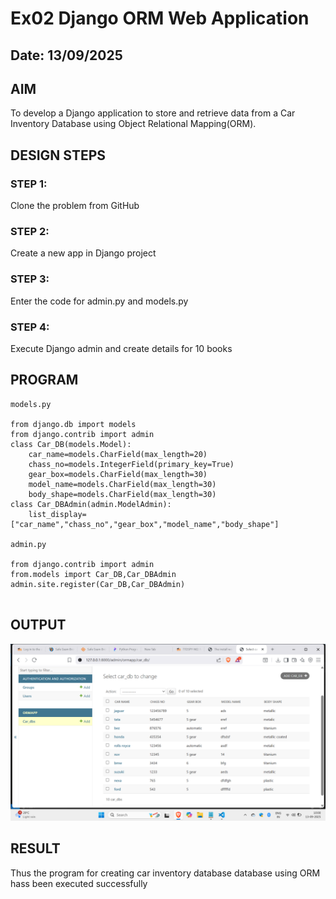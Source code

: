 # Ex02 Django ORM Web Application
## Date: 13/09/2025

## AIM
To develop a Django application to store and retrieve data from a Car Inventory Database using Object Relational Mapping(ORM).
## DESIGN STEPS

### STEP 1:
Clone the problem from GitHub

### STEP 2:
Create a new app in Django project

### STEP 3:
Enter the code for admin.py and models.py

### STEP 4:
Execute Django admin and create details for 10 books

## PROGRAM
```
models.py

from django.db import models
from django.contrib import admin
class Car_DB(models.Model):
	car_name=models.CharField(max_length=20)
	chass_no=models.IntegerField(primary_key=True)
	gear_box=models.CharField(max_length=30)
	model_name=models.CharField(max_length=30)
	body_shape=models.CharField(max_length=30)
class Car_DBAdmin(admin.ModelAdmin):
	list_display=["car_name","chass_no","gear_box","model_name","body_shape"]

admin.py

from django.contrib import admin
from.models import Car_DB,Car_DBAdmin
admin.site.register(Car_DB,Car_DBAdmin)
	

```



## OUTPUT

![alt text](<Screenshot (19).png>)


## RESULT
Thus the program for creating car inventory database database using ORM hass been executed successfully
